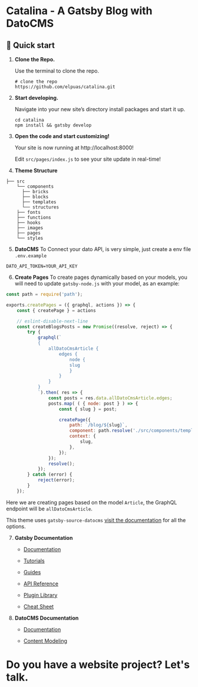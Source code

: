# Catalina - A Gatsby Blog with DatoCMS

## 🚀 Quick start

1.  **Clone the Repo.**

    Use the terminal to clone the repo.

    ```shell
    # clone the repo
    https://github.com/elpuas/catalina.git
    ```

2.  **Start developing.**

    Navigate into your new site’s directory install packages and start it up.

    ```shell
    cd catalina
    npm install && gatsby develop
    ```

3.  **Open the code and start customizing!**

    Your site is now running at http://localhost:8000!

    Edit `src/pages/index.js` to see your site update in real-time!

4.  **Theme Structure**

```shell
├── src
    └── components
      ├── bricks
      ├── blocks
      ├── templates
      └── structures
    ├── fonts
    ├── functions
    ├── hooks
    ├── images
    ├── pages
    └── styles
```

5.  **DatoCMS**
To Connect your dato API, is very simple, just create a env file `.env.example`

```shell
DATO_API_TOKEN=YOUR_API_KEY
```

6.  **Create Pages**
To create pages dynamically based on your models, you will need to update `gatsby-node.js` with your model, as an example:

```js
const path = require('path');

exports.createPages = ({ graphql, actions }) => {
    const { createPage } = actions

    // eslint-disable-next-line
    const createBlogsPosts = new Promise((resolve, reject) => {
        try {
            graphql(`
            {
                allDatoCmsArticle {
                    edges {
                        node {
                        slug
                        }
                    }
                }
            }
            `).then( res => {
                const posts = res.data.allDatoCmsArticle.edges;
                posts.map( ( { node: post } ) => {
                    const { slug } = post;

                    createPage({
                        path: `/blog/${slug}`,
                        component: path.resolve('./src/components/templates/article.js'),
                        context: {
                            slug,
                        },
                    });
                });
                resolve();
            });
        } catch (error) {
            reject(error);
        }
    });
```
Here we are creating pages based on the model `Article`, the GraphQL endpoint will be `allDatoCmsArticle`.

This theme uses `gatsby-source-datocms` [visit the documentation](https://www.gatsbyjs.com/plugins/gatsby-source-datocms/) for all the options.

7.  **Gatsby Documentation**

    - [Documentation](https://www.gatsbyjs.com/docs/?utm_source=starter&utm_medium=readme&utm_campaign=minimal-starter)

    - [Tutorials](https://www.gatsbyjs.com/tutorial/?utm_source=starter&utm_medium=readme&utm_campaign=minimal-starter)

    - [Guides](https://www.gatsbyjs.com/tutorial/?utm_source=starter&utm_medium=readme&utm_campaign=minimal-starter)

    - [API Reference](https://www.gatsbyjs.com/docs/api-reference/?utm_source=starter&utm_medium=readme&utm_campaign=minimal-starter)

    - [Plugin Library](https://www.gatsbyjs.com/plugins?utm_source=starter&utm_medium=readme&utm_campaign=minimal-starter)

    - [Cheat Sheet](https://www.gatsbyjs.com/docs/cheat-sheet/?utm_source=starter&utm_medium=readme&utm_campaign=minimal-starter)

9.  **DatoCMS Documentation**
    - [Documentation](https://www.datocms.com/docs)

    - [Content Modeling](https://www.datocms.com/docs/content-modelling)

# Do you have a website project? Let's talk.
